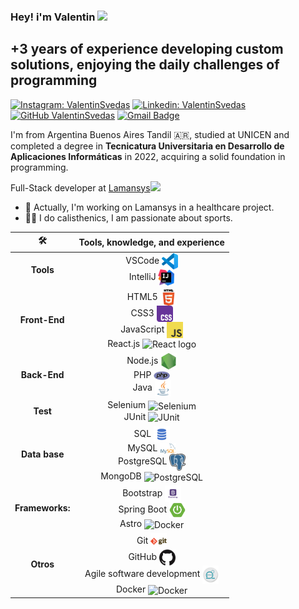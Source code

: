 ### Hey! i'm Valentin <img src="https://media.tenor.com/ba7hj5Y_oCIAAAAi/hello.gif" width="30"></h2>

## +3 years of experience developing custom solutions, enjoying the daily challenges of programming 
[![Instagram: ValentinSvedas](https://img.shields.io/badge/Instagram-E4405F?logo=instagram&logoColor=fff&style=flat)](https://www.instagram.com/valensvedas/)
[![Linkedin: ValentinSvedas](https://img.shields.io/badge/-ValentinSvedas-blue?style=flat-square&logo=Linkedin&logoColor=white&link=https://www.linkedin.com/in/ValentinSvedas/)](https://www.linkedin.com/in/valentin-svedas//)
[![GitHub ValentinSvedas](https://img.shields.io/github/followers/ValentinSvedas?label=follow&style=social)](https://github.com/ValentinSvedas)
[![Gmail Badge](https://img.shields.io/badge/-valentinsvedas@gmail.com-c14438?style=flat-square&logo=Gmail&logoColor=white&link=mailto:valentinsvedas@gmail.com)](mailto:valentinsvedas@gmail.com)

I'm from Argentina Buenos Aires Tandil 🇦🇷, studied at UNICEN and completed a degree in **Tecnicatura Universitaria en Desarrollo de Aplicaciones Informáticas** in 2022, acquiring a solid foundation in programming.

<p>Full-Stack developer at <a href="https://lamansys.com/es/">Lamansys</a><img src="https://media.giphy.com/media/WUlplcMpOCEmTGBtBW/giphy.gif" width="30"> 
</em></p>

- 🏥 Actually, I'm working on Lamansys in a healthcare project.
- 💪🏽 I do calisthenics, I am passionate about sports.

| 🛠️ | **Tools, knowledge, and experience** |
|  :---:| :---: |
| **Tools** |  VSCode <img align="center" alt="Visual Studio Code" width="26px" src="https://raw.githubusercontent.com/github/explore/80688e429a7d4ef2fca1e82350fe8e3517d3494d/topics/visual-studio-code/visual-studio-code.png" /> </br> IntelliJ <img align="center" alt="IntelliJ" width="26px" src="/images/intellij.png" />|
| **Front-End** | HTML5 <img align="center" alt="HTML5" width="26px" src="https://raw.githubusercontent.com/github/explore/80688e429a7d4ef2fca1e82350fe8e3517d3494d/topics/html/html.png" /> </br> CSS3 <img align="center" alt="CSS3" width="26px" src="https://raw.githubusercontent.com/github/explore/80688e429a7d4ef2fca1e82350fe8e3517d3494d/topics/css/css.png" /> </br> JavaScript <img align="center" alt="JavaScript" width="26px" src="https://raw.githubusercontent.com/github/explore/80688e429a7d4ef2fca1e82350fe8e3517d3494d/topics/javascript/javascript.png" /> </br> React.js <img align="center" alt="React logo" width="26px" src="https://upload.wikimedia.org/wikipedia/commons/thumb/4/47/React.svg/1920px-React.svg.png" /></br> |
| **Back-End**| Node.js <img align="center" alt="Node.js" width="26px" src="https://raw.githubusercontent.com/github/explore/80688e429a7d4ef2fca1e82350fe8e3517d3494d/topics/nodejs/nodejs.png" /> </br> PHP <img align="center" alt="PHP" width="26px" src="/images/php.png" /> </br> Java <img align="center" alt="Java" width="26px" src="/images/java.png" /> |
| **Test** | Selenium <img align="center" alt="Selenium" width="26px" src="https://seeklogo.com/images/S/selenium-logo-DB9103D7CF-seeklogo.com.png" /> </br> JUnit <img align="center" alt="JUnit" width="26px" src="https://junit.org/junit5/assets/img/junit5-logo.png" /> |
| **Data base** | SQL <img align="center" alt="SQL" width="26px" src="https://raw.githubusercontent.com/github/explore/80688e429a7d4ef2fca1e82350fe8e3517d3494d/topics/sql/sql.png" /></br> MySQL <img align="center" alt="MySQL" width="26px" src="/images/mysql.png" /></br> PostgreSQL <img align="center" alt="PostgreSQL" width="26px" src="/images/postgresql.png" /></br> MongoDB <img align="center" alt="PostgreSQL" width="26px" src="https://upload.wikimedia.org/wikipedia/commons/thumb/9/93/MongoDB_Logo.svg/1024px-MongoDB_Logo.svg.png" /> |
| **Frameworks:** | Bootstrap <img align="center" alt="Boostrap" width="26px" src="/images/bootstrap.png" /></br> Spring Boot <img align="center" alt="Spring Boot" width="26px" src="/images/spring.png" /></br> Astro <img align="center" alt="Docker" width="26px" src="https://upload.wikimedia.org/wikipedia/commons/thumb/c/ca/Astro.svg/500px-Astro.svg.png" /> |
| **Otros** | Git <img align="center" alt="Git" width="26px" src="https://raw.githubusercontent.com/github/explore/80688e429a7d4ef2fca1e82350fe8e3517d3494d/topics/git/git.png" /></br> GitHub <img align="center" alt="GitHub" width="26px" src="https://raw.githubusercontent.com/github/explore/78df643247d429f6cc873026c0622819ad797942/topics/github/github.png" /></br> Agile software development <img align="center" alt="Agile software" width="26px" src="/images/metodologiasAgiles.png" /></br> Docker <img align="center" alt="Docker" width="26px" src="https://logowik.com/content/uploads/images/301_docker.jpg" /> |
